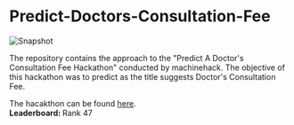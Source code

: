 # Predict-Doctors-Consultation-Fee

![Snapshot](https://user-images.githubusercontent.com/33536225/68280519-b54ee980-009b-11ea-8db4-ec5d4bdedac9.JPG)

The repository contains the approach to the "Predict A Doctor's Consultation Fee Hackathon" conducted by machinehack. The objective of this hackathon was to predict as the title suggests Doctor's Consultation Fee.

The hacakthon can be found <a href="https://www.machinehack.com/course/predict-a-doctors-consultation-fees-hackathon/">here</a>.
<br>
<b>Leaderboard: </b> Rank 47 
